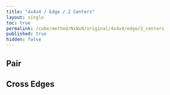 ```yaml
---
title: "4x4x4 / Edge / 2 Centers"
layout: single
toc: true
permalink: /cube/method/NxNxN/original/4x4x4/edge/2_centers
published: true
hidden: false
---
```


<head>
  <base target="_blank">
  <link
    rel   = "stylesheet"
    type  = "text/css"
    href  = "/assets/css/twisty/NxNxN/4x4x4.css"
  >
  <script
    src   = "https://cdn.cubing.net/js/cubing/twisty"
    type  = "module"
    defer
  ></script>
</head>



## Pair

<div class="twisty-wrapper">
  <twisty-player
    puzzle                    = "4x4x4"
    experimental-stickering   = "Cross"
    alg                       = "F2 2R'"
    experimental-setup-alg    = "z D B U D F D 2R F U B D 2R B' U' F 2R z2"
    experimental-setup-anchor = "start"
    tempo-scale               = "1.3"
  ></twisty-player>
</div>



## Cross Edges

<div class="twisty-wrapper">
  <twisty-player
    puzzle                    = "4x4x4"
    experimental-stickering   = "Cross"
    alg                       = "R' F 2L2 F"
    experimental-setup-alg    = "z D B U D F D 2R F U B D 2R B' U' F 2R z2 U2 2L F'"
    experimental-setup-anchor = "start"
    tempo-scale               = "1.3"
  ></twisty-player>
</div>
